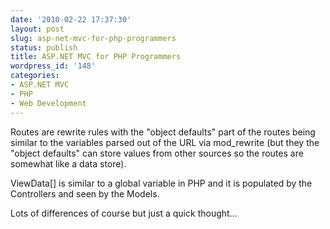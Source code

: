 ```yaml
---
date: '2010-02-22 17:37:30'
layout: post
slug: asp-net-mvc-for-php-programmers
status: publish
title: ASP.NET MVC for PHP Programmers
wordpress_id: '148'
categories:
- ASP.NET MVC
- PHP
- Web Development
---
```


Routes are rewrite rules with the "object defaults" part of the routes being similar to the variables parsed out of the URL via mod_rewrite (but they the "object defaults" can store values from other sources so the routes are somewhat like a data store).

ViewData[] is similar to a global variable in PHP and it is populated by the Controllers and seen by the Models.

Lots of differences of course but just a quick thought...
